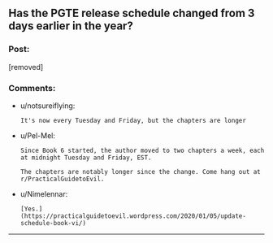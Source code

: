 ## Has the PGTE release schedule changed from 3 days earlier in the year?

### Post:

[removed]

### Comments:

- u/notsureiflying:
  ```
  It's now every Tuesday and Friday, but the chapters are longer
  ```

- u/Pel-Mel:
  ```
  Since Book 6 started, the author moved to two chapters a week, each at midnight Tuesday and Friday, EST.

  The chapters are notably longer since the change. Come hang out at r/PracticalGuidetoEvil.
  ```

- u/Nimelennar:
  ```
  [Yes.](https://practicalguidetoevil.wordpress.com/2020/01/05/update-schedule-book-vi/)
  ```

---


